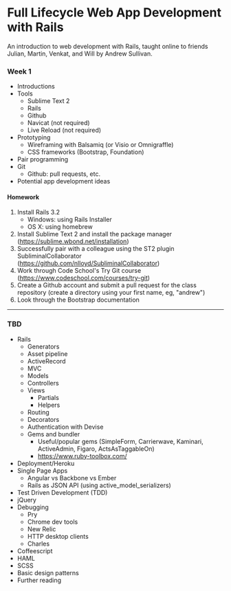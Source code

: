 # Full Lifecycle Web App Development with Rails

An introduction to web development with Rails, taught online to friends Julian, Martin, Venkat, and Will by Andrew Sullivan.

### Week 1

- Introductions
- Tools
    - Sublime Text 2
    - Rails
    - Github
    - Navicat (not required)
    - Live Reload (not required)
- Prototyping
    - Wireframing with Balsamiq (or Visio or Omnigraffle)
    - CSS frameworks (Bootstrap, Foundation)
- Pair programming
- Git
    - Github: pull requests, etc.
- Potential app development ideas

#### Homework

1. Install Rails 3.2
    - Windows: using Rails Installer
    - OS X: using homebrew
2. Install Sublime Text 2 and install the package manager (https://sublime.wbond.net/installation)
3. Successfully pair with a colleague using the ST2 plugin SubliminalCollaborator (https://github.com/nlloyd/SubliminalCollaborator)
4. Work through Code School's Try Git course (https://www.codeschool.com/courses/try-git)
5. Create a Github account and submit a pull request for the class repository (create a directory using your first name, eg, "andrew")
6. Look through the Bootstrap documentation

***

### TBD

- Rails
    - Generators
    - Asset pipeline
    - ActiveRecord
    - MVC
    - Models
    - Controllers
    - Views
        - Partials
        - Helpers
    - Routing
    - Decorators
    - Authentication with Devise
    - Gems and bundler
      - Useful/popular gems (SimpleForm, Carrierwave, Kaminari, ActiveAdmin, Figaro, ActsAsTaggableOn)
      - https://www.ruby-toolbox.com/
- Deployment/Heroku
- Single Page Apps
    - Angular vs Backbone vs Ember
    - Rails as JSON API (using active_model_serializers)
- Test Driven Development (TDD)
- jQuery
- Debugging
    - Pry
    - Chrome dev tools
    - New Relic
    - HTTP desktop clients
    - Charles
- Coffeescript
- HAML
- SCSS
- Basic design patterns
- Further reading

